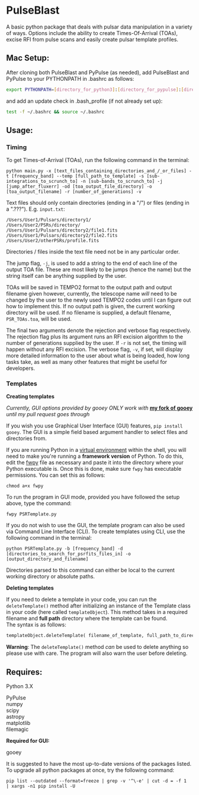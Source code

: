 # PulseBlast
A basic python package that deals with pulsar data manipulation in a variety of ways. Options include the ability to create Times-Of-Arrival (TOAs), excise RFI from pulse scans and easily create pulsar template profiles.

## **Mac Setup:**

After cloning both PulseBlast and PyPulse (as needed), add PulseBlast and PyPulse to your PYTHONPATH in .bashrc as follows:

```bash
export PYTHONPATH=[directory_for_python3]:[directory_for_pypulse]:[directory_for_pulseblast]:$PYTHONPATH
```

and add an update check in .bash_profile (if not already set up):

```bash
test -f ~/.bashrc && source ~/.bashrc
```

## **Usage:**

### **Timing**

To get Times-of-Arrival (TOAs), run the following command in the terminal:

```shell
python main.py -x [text_files_containing_directories_and_/_or_files] -t [frequency_band] --temp [full_path_to_template] -s [sub-integrations_to_scrunch_to] -n [sub-bands_to_scrunch_to] -j [jump_after_fluxerr] -od [toa_output_file_directory] -o [toa_output_filename] -r [number_of_generations] -v
```

Text files should only contain directories (ending in a "/") or files (ending in a ".???"). E.g. `input.txt`:

```
/Users/User1/Pulsars/directory1/
/Users/User2/PSRs/directory/
/Users/User1/Pulsars/directory2/file1.fits
/Users/User1/Pulsars/directory2/file2.fits
/Users/User2/otherPSRs/profile.fits
```

Directories / files inside the text file need not be in any particular order.

The jump flag, `-j`, is used to add a string to the end of each line of the output TOA file. These are most likely to be jumps (hence the name) but the string itself can be anything supplied by the user.  

TOAs will be saved in TEMPO2 format to the output path and output filename given however, currently, the telescope name *will* need to be changed by the user to the newly used TEMPO2 codes until I can figure out how to implement this. If no output path is given, the current working directory will be used. If no filename is supplied, a default filename, `PSR_TOAs.toa`, will be used.  

The final two arguments denote the rejection and verbose flag respectively. The rejection flag plus its argument runs an RFI excision algorithm to the number of generations supplied by the user. If `-r` is not set, the timing will happen without any RFI excision. The verbose flag, `-v`, if set, will display more detailed information to the user about what is being loaded, how long tasks take, as well as many other features that might be useful for developers.  

### **Templates**

**Creating templates**

*Currently, GUI options provided by gooey ONLY work with* **[my fork of gooey](https://github.com/HenrykHaniewicz/Gooey "HenrykHaniewicz/Gooey")** *until my pull request goes through*

If you wish you use Graphical User Interface (GUI) features, `pip install gooey`.
The GUI is a simple field based argument handler to select files and directories from.  

If you are running Python in a [virtual environment](https://docs.python.org/3/tutorial/venv.html "Virtual environment documentation") within the shell, you will need to make you're running a **framework version** of Python. To do this, edit the [fwpy](https://github.com/HenrykHaniewicz/PulseBlast/blob/master/fwpy "Framework bash file") file as necessary and paste it into the directory where your Python executable is. Once this is done, make sure `fwpy` has executable permissions. You can set this as follows:

```shell
chmod a+x fwpy
```

To run the program in GUI mode, provided you have followed the setup above, type the command:

```shell
fwpy PSRTemplate.py
```

If you do not wish to use the GUI, the template program can also be used via Command Line Interface (CLI). To create templates using CLI, use the following command in the terminal:

```shell
python PSRTemplate.py -b [frequency_band] -d [directories_to_search_for_psrfits_files_in] -o [output_directory_and_filename]
```

Directories parsed to this command can either be local to the current working directory or absolute paths.

**Deleting templates**

If you need to delete a template in your code, you can run the `deleteTemplate()` method after initializing an instance of the Template class in your code (here called `templateObject`). This method takes in a required filename and **full path** directory where the template can be found.  
The syntax is as follows:

```python
templateObject.deleteTemplate( filename_of_template, full_path_to_directory )
```

**Warning**: The `deleteTemplate()` method *can* be used to delete anything so please use with care. The program will also warn the user before deleting.

## **Requires:**  

Python 3.X  

PyPulse  
numpy  
scipy  
astropy  
matplotlib  
filemagic  

**Required for GUI:**

gooey  



It is suggested to have the most up-to-date versions of the packages listed. To upgrade all python packages at once, try the following command:

```shell
pip list --outdated --format=freeze | grep -v '^\-e' | cut -d = -f 1  | xargs -n1 pip install -U
```
